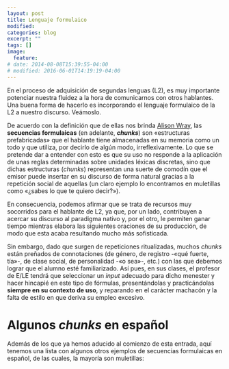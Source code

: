 ```yaml
---
layout: post
title: Lenguaje formulaico
modified:
categories: blog
excerpt: ""
tags: []
image:
  feature:
# date: 2014-08-08T15:39:55-04:00
# modified: 2016-06-01T14:19:19-04:00
---
```


En el proceso de adquisición de segundas lenguas (L2), es muy importante potenciar nuestra fluidez a la hora de comunicarnos con otros hablantes. Una buena forma de hacerlo es incorporando el lenguaje formulaico de la L2 a nuestro discurso. Veámoslo.

De acuerdo con la definición que de ellas nos brinda [Alison Wray](https://en.wikipedia.org/wiki/Alison_Wray), las **secuencias formulaicas** (en adelante, **_chunks_**) son «estructuras prefabricadas» que el hablante tiene almacenadas en su memoria como un todo y que utiliza, por decirlo de algún modo, irreflexivamente. Lo que se pretende dar a entender con esto es que su uso no responde a la aplicación de unas reglas determinadas sobre unidades léxicas discretas, sino que dichas estructuras (_chunks_) representan una suerte de comodín que el emisor puede insertar en su discurso de forma natural gracias a la repetición social de aquellas (un claro ejemplo lo encontramos en muletillas como «¿sabes lo que te quiero decir?»).

En consecuencia, podemos afirmar que se trata de recursos muy socorridos para el hablante de L2, ya que, por un lado, contribuyen a acercar su discurso al paradigma nativo y, por el otro, le permiten ganar tiempo mientras elabora las siguientes oraciones de su producción, de modo que esta acaba resultando mucho más sofisticada.

Sin embargo, dado que surgen de repeticiones ritualizadas, muchos _chunks_ están preñados de connotaciones (de género, de registro -«qué fuerte, tía»-, de clase social, de personalidad -«o sea»-, etc.) con las que debemos lograr que el alumno esté familiarizado. Así pues, en sus clases, el profesor de E/LE tendrá que seleccionar un _input_ adecuado para dicho menester y hacer hincapié en este tipo de fórmulas, presentándolas y practicándolas **siempre en su contexto de uso**, y reparando en el carácter machacón y la falta de estilo en que deriva su empleo excesivo.


# Algunos _chunks_ en español

Además de los que ya hemos aducido al comienzo de esta entrada, aquí tenemos una lista con algunos otros ejemplos de secuencias formulaicas en español, de las cuales, la mayoría son muletillas:
